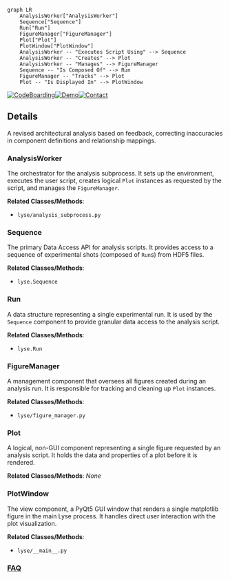 ```mermaid
graph LR
    AnalysisWorker["AnalysisWorker"]
    Sequence["Sequence"]
    Run["Run"]
    FigureManager["FigureManager"]
    Plot["Plot"]
    PlotWindow["PlotWindow"]
    AnalysisWorker -- "Executes Script Using" --> Sequence
    AnalysisWorker -- "Creates" --> Plot
    AnalysisWorker -- "Manages" --> FigureManager
    Sequence -- "Is Composed Of" --> Run
    FigureManager -- "Tracks" --> Plot
    Plot -- "Is Displayed In" --> PlotWindow
```

[![CodeBoarding](https://img.shields.io/badge/Generated%20by-CodeBoarding-9cf?style=flat-square)](https://github.com/CodeBoarding/GeneratedOnBoardings)[![Demo](https://img.shields.io/badge/Try%20our-Demo-blue?style=flat-square)](https://www.codeboarding.org/demo)[![Contact](https://img.shields.io/badge/Contact%20us%20-%20contact@codeboarding.org-lightgrey?style=flat-square)](mailto:contact@codeboarding.org)

## Details

A revised architectural analysis based on feedback, correcting inaccuracies in component definitions and relationship mappings.

### AnalysisWorker
The orchestrator for the analysis subprocess. It sets up the environment, executes the user script, creates logical `Plot` instances as requested by the script, and manages the `FigureManager`.


**Related Classes/Methods**:

- `lyse/analysis_subprocess.py`


### Sequence
The primary Data Access API for analysis scripts. It provides access to a sequence of experimental shots (composed of `Run`s) from HDF5 files.


**Related Classes/Methods**:

- `lyse.Sequence`


### Run
A data structure representing a single experimental run. It is used by the `Sequence` component to provide granular data access to the analysis script.


**Related Classes/Methods**:

- `lyse.Run`


### FigureManager
A management component that oversees all figures created during an analysis run. It is responsible for tracking and cleaning up `Plot` instances.


**Related Classes/Methods**:

- `lyse/figure_manager.py`


### Plot
A logical, non-GUI component representing a single figure requested by an analysis script. It holds the data and properties of a plot before it is rendered.


**Related Classes/Methods**: _None_

### PlotWindow
The view component, a PyQt5 GUI window that renders a single matplotlib figure in the main Lyse process. It handles direct user interaction with the plot visualization.


**Related Classes/Methods**:

- `lyse/__main__.py`




### [FAQ](https://github.com/CodeBoarding/GeneratedOnBoardings/tree/main?tab=readme-ov-file#faq)